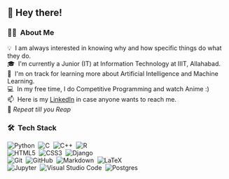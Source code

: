 <h2>👋 Hey there!</h2>

### 👨‍💻 &nbsp;About Me

💡 &nbsp;I am always interested in knowing why and how specific things do what they do.\
🎓 &nbsp;I'm currently a Junior (IT) at Information Technology at IIIT, Allahabad.\
🌱 &nbsp;I'm on track for learning more about Artificial Intelligence and Machine Learning.\
💻 &nbsp;In my free time, I do Competitive Programming and watch Anime :)\
📫 &nbsp;Here is my [LinkedIn](https://www.linkedin.com/in/007prateekd/) in case anyone wants to reach me.\
🔁 _Repeat till you Reap_


### 🛠 &nbsp;Tech Stack

<img alt="Python" src="https://img.shields.io/badge/python-%2314354C.svg?&style=for-the-badge&logo=python&logoColor=white"/>&nbsp;
<img alt="C" src="https://img.shields.io/badge/c-%2300599C.svg?&style=for-the-badge&logo=c&logoColor=white"/>&nbsp;
<img alt="C++" src="https://img.shields.io/badge/c++-%2300599C.svg?&style=for-the-badge&logo=c%2B%2B&ogoColor=white"/>&nbsp;
<img alt="R" src="https://img.shields.io/badge/r-%23276DC3.svg?&style=for-the-badge&logo=r&logoColor=white"/>\
<img alt="HTML5" src="https://img.shields.io/badge/html5-%23E34F26.svg?&style=for-the-badge&logo=html5&logoColor=white"/>&nbsp;
<img alt="CSS3" src="https://img.shields.io/badge/css3-%231572B6.svg?&style=for-the-badge&logo=css3&logoColor=white"/>&nbsp;
<img alt="Django" src="https://img.shields.io/badge/django-%23092E20.svg?&style=for-the-badge&logo=django&logoColor=white"/>\
<img alt="Git" src="https://img.shields.io/badge/git-%23F05033.svg?&style=for-the-badge&logo=git&logoColor=white"/>&nbsp;
<img alt="GitHub" src="https://img.shields.io/badge/github-%23121011.svg?&style=for-the-badge&logo=github&logoColor=white"/>&nbsp;
<img alt="Markdown" src="https://img.shields.io/badge/markdown-%23000000.svg?&style=for-the-badge&logo=markdown&logoColor=white"/>&nbsp;
<img alt="LaTeX" src="https://img.shields.io/badge/latex-%23008080.svg?&style=for-the-badge&logo=latex&logoColor=white"/>\
<img alt="Jupyter" src="https://img.shields.io/badge/Jupyter-%23F37626.svg?&style=for-the-badge&logo=Jupyter&logoColor=white"/>&nbsp;
<img alt="Visual Studio Code" src="https://img.shields.io/badge/VisualStudioCode-0078d7.svg?&style=for-the-badge&logo=visual-studio-code&logoColor=white"/>&nbsp;
<img alt="Postgres" src ="https://img.shields.io/badge/postgres-%23316192.svg?&style=for-the-badge&logo=postgresql&logoColor=white"/>&nbsp;
